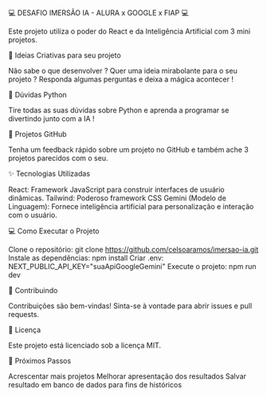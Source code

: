 💻 DESAFIO IMERSÃO IA - ALURA x GOOGLE x FIAP 💻

Este projeto utiliza o poder do React e da Inteligência Artificial com 3 mini projetos.

🚀 Ideias Criativas para seu projeto

Não sabe o que desenvolver ? Quer uma ideia mirabolante para o seu projeto ?
Responda algumas perguntas e deixa a mágica acontecer !


🚀 Dúvidas Python

Tire todas as suas dúvidas sobre Python e aprenda a programar se divertindo junto com a IA !


🚀 Projetos GitHub

Tenha um feedback rápido sobre um projeto no GitHub e também ache 3 projetos parecidos com o seu.


✨ Tecnologias Utilizadas

React: Framework JavaScript para construir interfaces de usuário dinâmicas.
Tailwind: Poderoso framework CSS
Gemini (Modelo de Linguagem): Fornece inteligência artificial para personalização e interação com o usuário.


💻 Como Executar o Projeto

Clone o repositório: git clone https://github.com/celsoaramos/imersao-ia.git
Instale as dependências: npm install
Criar .env: NEXT_PUBLIC_API_KEY="suaApiGoogleGemini"
Execute o projeto: npm run dev


🤝 Contribuindo

Contribuições são bem-vindas! Sinta-se à vontade para abrir issues e pull requests.


📝 Licença

Este projeto está licenciado sob a licença MIT.


🤔 Próximos Passos

Acrescentar mais projetos
Melhorar apresentação dos resultados
Salvar resultado em banco de dados para fins de históricos

